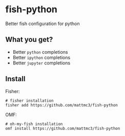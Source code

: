 # fish-python

Better fish configuration for python

## What you get?

- Better `python` completions
- Better `ipython` completions
- Better `jupyter` completions

## Install

Fisher:

```shell
# fisher installation
fisher add https://github.com/mattmc3/fish-python
```

OMF:

```shell
# oh-my-fish installation
omf install https://github.com/mattmc3/fish-python
```
